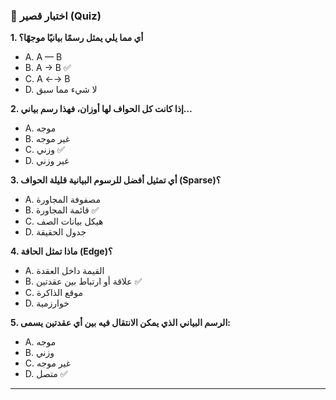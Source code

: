 ### 📝 اختبار قصير (Quiz)

**1. أي مما يلي يمثل رسمًا بيانيًا موجهًا؟**
* A. A — B
* B. A → B ✅
* C. A ←→ B
* D. لا شيء مما سبق

**2. إذا كانت كل الحواف لها أوزان، فهذا رسم بياني…**
* A. موجه
* B. غير موجه
* C. وزني ✅
* D. غير وزني

**3. أي تمثيل أفضل للرسوم البيانية قليلة الحواف (Sparse)؟**
* A. مصفوفة المجاورة
* B. قائمة المجاورة ✅
* C. هيكل بيانات الصف
* D. جدول الحقيقة

**4. ماذا تمثل الحافة (Edge)؟**
* A. القيمة داخل العقدة
* B. علاقة أو ارتباط بين عقدتين ✅
* C. موقع الذاكرة
* D. خوارزمية

**5. الرسم البياني الذي يمكن الانتقال فيه بين أي عقدتين يسمى:**
* A. موجه
* B. وزني
* C. غير موجه
* D. متصل ✅

---